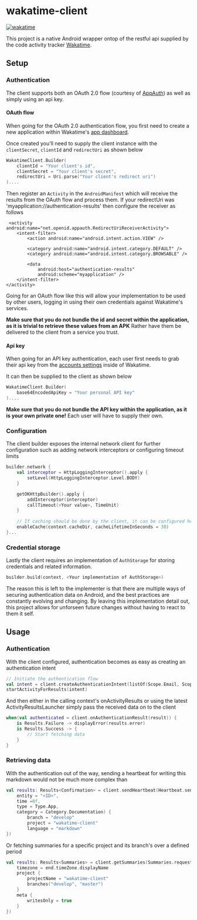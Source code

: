 # wakatime-client
[![wakatime](https://wakatime.com/badge/github/hrafnthor/wakatime-client.svg)](https://wakatime.com/badge/github/hrafnthor/wakatime-client)

This project is a native Android wrapper ontop of the restful api supplied by the code activity tracker [Wakatime](https://www.wakatime.com).

## Setup

### Authentication

The client supports both an OAuth 2.0 flow (courtesy of [AppAuth](https://github.com/openid/AppAuth-Android)) as well as simply using an api key.

#### OAuth flow

When going for the OAuth 2.0 authentication flow, you first need to create a new application within Wakatime's [app dashboard](https://wakatime.com/apps).

Once created you'll need to supply the client instance with the `clientSecret`, `clientId` and `redirectUri` as shown below

```kotlin
WakatimeClient.Builder(
    clientId = "Your client's id",
    clientSecret = "Your client's secret",
    redirectUri = Uri.parse("Your client's redirect uri")
)....
```
Then register an `Activity` in the `AndroidManifest` which will receive the results from the OAuth flow and process them. If your redirectUri was 'myapplication://authentication-results' then configure the receiver as follows

```
 <activity android:name="net.openid.appauth.RedirectUriReceiverActivity">
    <intent-filter>
        <action android:name="android.intent.action.VIEW" />

        <category android:name="android.intent.category.DEFAULT" />
        <category android:name="android.intent.category.BROWSABLE" />

        <data
            android:host="authentication-results"
            android:scheme="myapplication" />
    </intent-filter>
</activity>
```
Going for an OAuth flow like this will allow your implementation to be used by other users, logging in using their own credentials against Wakatime's services.

**Make sure that you do not bundle the id and secret within the application, as it is trivial to retrieve these values from an APK**
Rather have them be delivered to the client from a service you trust.

#### Api key

When going for an API key authentication, each user first needs to grab their api key from the [accounts settings](https://wakatime.com/settings/accounts) inside of Wakatime.

It can then be supplied to the client as shown below

```kotlin
WakatimeClient.Builder(
    base64EncodedApiKey = "Your personal API key"
)....
```
**Make sure that you do not bundle the API key within the application, as it is your own private one!** Each user will have to supply their own.

### Configuration

The client builder exposes the internal network client for further configuration such as adding network interceptors or configuring timeout limits

```kotlin
builder.network {
    val interceptor = HttpLoggingInterceptor().apply {
        setLevel(HttpLoggingInterceptor.Level.BODY)
    }

    getOKHttpBuilder().apply {
        addInterceptor(interceptor)
        callTimeout(<Your value>, TimeUnit)
    }
    
    // If caching should be done by the client, it can be configured here
    enableCache(context.cacheDir, cacheLifetimeInSeconds = 30)
}...
```

### Credential storage

Lastly the client requires an implementation of `AuthStorage` for storing credentials and related information.

```kotlin
builder.build(context, <Your implementation of AuthStorage>)
```
The reason this is left to the implementer is that there are multiple ways of securing authentication data on Android, and the best practices are constantly evolving and changing. By leaving this implementation detail out, this project allows for unforseen future changes without having to react to them it self.

## Usage

### Authentication

With the client configured, authentication becomes as easy as creating an authentication intent

```kotlin
// Initiate the authentication flow
val intent = client.createAuthenticationIntent(listOf(Scope.Email, Scope.ReadStats))
startActivityForResults(intent)
```

And then either in the calling context's onActivityResults or using the latest ActivityResultsLauncher
simply pass the received data on to the client

```kotlin
when(val authenticated = client.onAuthenticationResult(result)) {
    is Results.Failure -> displayError(results.error)
    is Results.Success -> {
        // Start fetching data
    }
}

```
### Retrieving data

With the authentication out of the way, sending a heartbeat for writing this markdown would not be much more complex than

```kotlin
val results: Results<Confirmation> = client.sendHeartbeat(Heartbeat.send(
    entity = "<ID>",
    time =0f, 
    type = Type.App, 
    category = Category.Documentation) {
        branch = "develop"
        project = "wakatime-client"
        language = "markdown"
})
```

Or fetching summaries for a specific project and its branch's over a defined period

```kotlin
val results: Results<Summaries> = client.getSummaries(Summaries.request(start, end) {
    timezone = end.timeZone.displayName
    project {
        projectName = "wakatime-client"
        branches("develop", "master")
    }
    meta { 
        writesOnly = true
    }
})
```
